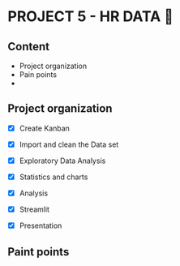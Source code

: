 # PROJECT 5 - HR DATA 🏫

## Content
- Project organization
- Pain points
- 

## Project organization 

- [x] Create Kanban
- [x] Import and clean the Data set
- [x] Exploratory Data Analysis
- [x] Statistics and charts
- [x] Analysis
- [x] Streamlit
- [x] Presentation 


## Paint points

## 
